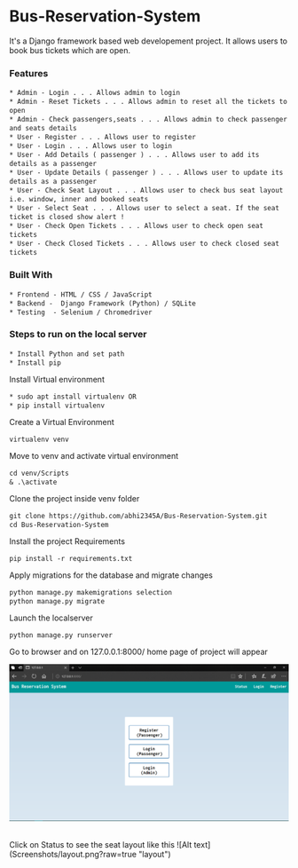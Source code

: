 # Bus-Reservation-System

It's a Django framework based web developement project. It allows users to book bus tickets which are open.<br/>

### Features
```
* Admin - Login . . . Allows admin to login
* Admin - Reset Tickets . . . Allows admin to reset all the tickets to open
* Admin - Check passengers,seats . . . Allows admin to check passenger and seats details
* User - Register . . . Allows user to register 
* User - Login . . . Allows user to login
* User - Add Details ( passenger ) . . . Allows user to add its details as a passenger 
* User - Update Details ( passenger ) . . . Allows user to update its details as a passenger
* User - Check Seat Layout . . . Allows user to check bus seat layout i.e. window, inner and booked seats
* User - Select Seat . . . Allows user to select a seat. If the seat ticket is closed show alert !
* User - Check Open Tickets . . . Allows user to check open seat tickets
* User - Check Closed Tickets . . . Allows user to check closed seat tickets
```
### Built With
```
* Frontend - HTML / CSS / JavaScript
* Backend -  Django Framework (Python) / SQLite 
* Testing  - Selenium / Chromedriver
```
### Steps to run on the local server
```
* Install Python and set path
* Install pip
```
Install Virtual environment
```
* sudo apt install virtualenv OR
* pip install virtualenv
```
Create a Virtual Environment
```
virtualenv venv
```
Move to venv and activate virtual environment
```
cd venv/Scripts
& .\activate
```
Clone the project inside venv folder
```
git clone https://github.com/abhi2345A/Bus-Reservation-System.git
cd Bus-Reservation-System
```
Install the project Requirements
```
pip install -r requirements.txt
```
Apply migrations for the database and migrate changes
```
python manage.py makemigrations selection
python manage.py migrate
```
Launch the localserver
```
python manage.py runserver
```
Go to browser and on 127.0.0.1:8000/   home page of project will appear

![Alt text](Screenshots/home.png?raw=true "home")

</br>
 Click on Status to see the seat layout like this
 ![Alt text](Screenshots/layout.png?raw=true "layout")
 
